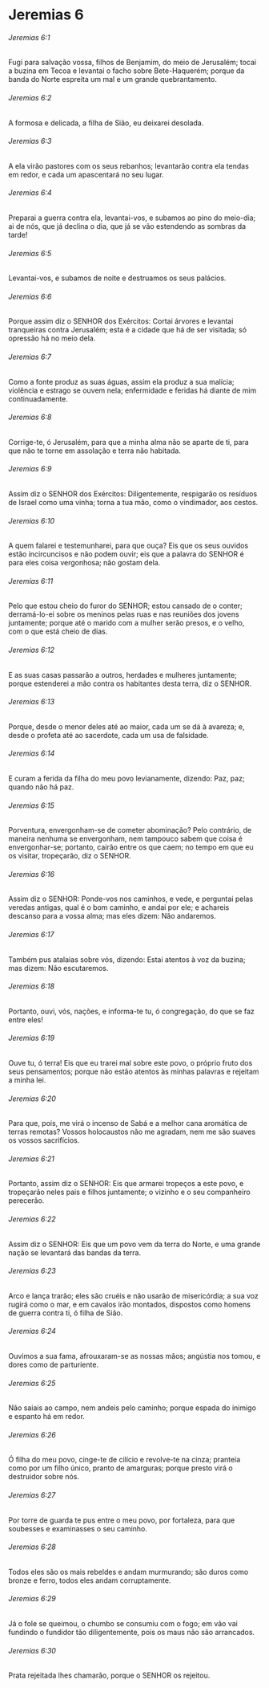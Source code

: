 # Jeremias 6

###### Jeremias 6:1

Fugi para salvação vossa, filhos de Benjamim, do meio de Jerusalém; tocai a buzina em Tecoa e levantai o facho sobre Bete-Haquerém; porque da banda do Norte espreita um mal e um grande quebrantamento.

###### Jeremias 6:2

A formosa e delicada, a filha de Sião, eu deixarei desolada.

###### Jeremias 6:3

A ela virão pastores com os seus rebanhos; levantarão contra ela tendas em redor, e cada um apascentará no seu lugar.

###### Jeremias 6:4

Preparai a guerra contra ela, levantai-vos, e subamos ao pino do meio-dia; ai de nós, que já declina o dia, que já se vão estendendo as sombras da tarde!

###### Jeremias 6:5

Levantai-vos, e subamos de noite e destruamos os seus palácios.

###### Jeremias 6:6

Porque assim diz o SENHOR dos Exércitos: Cortai árvores e levantai tranqueiras contra Jerusalém; esta é a cidade que há de ser visitada; só opressão há no meio dela.

###### Jeremias 6:7

Como a fonte produz as suas águas, assim ela produz a sua malícia; violência e estrago se ouvem nela; enfermidade e feridas há diante de mim continuadamente.

###### Jeremias 6:8

Corrige-te, ó Jerusalém, para que a minha alma não se aparte de ti, para que não te torne em assolação e terra não habitada.

###### Jeremias 6:9

Assim diz o SENHOR dos Exércitos: Diligentemente, respigarão os resíduos de Israel como uma vinha; torna a tua mão, como o vindimador, aos cestos.

###### Jeremias 6:10

A quem falarei e testemunharei, para que ouça? Eis que os seus ouvidos estão incircuncisos e não podem ouvir; eis que a palavra do SENHOR é para eles coisa vergonhosa; não gostam dela.

###### Jeremias 6:11

Pelo que estou cheio do furor do SENHOR; estou cansado de o conter; derramá-lo-ei sobre os meninos pelas ruas e nas reuniões dos jovens juntamente; porque até o marido com a mulher serão presos, e o velho, com o que está cheio de dias.

###### Jeremias 6:12

E as suas casas passarão a outros, herdades e mulheres juntamente; porque estenderei a mão contra os habitantes desta terra, diz o SENHOR.

###### Jeremias 6:13

Porque, desde o menor deles até ao maior, cada um se dá à avareza; e, desde o profeta até ao sacerdote, cada um usa de falsidade.

###### Jeremias 6:14

E curam a ferida da filha do meu povo levianamente, dizendo: Paz, paz; quando não há paz.

###### Jeremias 6:15

Porventura, envergonham-se de cometer abominação? Pelo contrário, de maneira nenhuma se envergonham, nem tampouco sabem que coisa é envergonhar-se; portanto, cairão entre os que caem; no tempo em que eu os visitar, tropeçarão, diz o SENHOR.

###### Jeremias 6:16

Assim diz o SENHOR: Ponde-vos nos caminhos, e vede, e perguntai pelas veredas antigas, qual é o bom caminho, e andai por ele; e achareis descanso para a vossa alma; mas eles dizem: Não andaremos.

###### Jeremias 6:17

Também pus atalaias sobre vós, dizendo: Estai atentos à voz da buzina; mas dizem: Não escutaremos.

###### Jeremias 6:18

Portanto, ouvi, vós, nações, e informa-te tu, ó congregação, do que se faz entre eles!

###### Jeremias 6:19

Ouve tu, ó terra! Eis que eu trarei mal sobre este povo, o próprio fruto dos seus pensamentos; porque não estão atentos às minhas palavras e rejeitam a minha lei.

###### Jeremias 6:20

Para que, pois, me virá o incenso de Sabá e a melhor cana aromática de terras remotas? Vossos holocaustos não me agradam, nem me são suaves os vossos sacrifícios.

###### Jeremias 6:21

Portanto, assim diz o SENHOR: Eis que armarei tropeços a este povo, e tropeçarão neles pais e filhos juntamente; o vizinho e o seu companheiro perecerão.

###### Jeremias 6:22

Assim diz o SENHOR: Eis que um povo vem da terra do Norte, e uma grande nação se levantará das bandas da terra.

###### Jeremias 6:23

Arco e lança trarão; eles são cruéis e não usarão de misericórdia; a sua voz rugirá como o mar, e em cavalos irão montados, dispostos como homens de guerra contra ti, ó filha de Sião.

###### Jeremias 6:24

Ouvimos a sua fama, afrouxaram-se as nossas mãos; angústia nos tomou, e dores como de parturiente.

###### Jeremias 6:25

Não saiais ao campo, nem andeis pelo caminho; porque espada do inimigo e espanto há em redor.

###### Jeremias 6:26

Ó filha do meu povo, cinge-te de cilício e revolve-te na cinza; pranteia como por um filho único, pranto de amarguras; porque presto virá o destruidor sobre nós.

###### Jeremias 6:27

Por torre de guarda te pus entre o meu povo, por fortaleza, para que soubesses e examinasses o seu caminho.

###### Jeremias 6:28

Todos eles são os mais rebeldes e andam murmurando; são duros como bronze e ferro, todos eles andam corruptamente.

###### Jeremias 6:29

Já o fole se queimou, o chumbo se consumiu com o fogo; em vão vai fundindo o fundidor tão diligentemente, pois os maus não são arrancados.

###### Jeremias 6:30

Prata rejeitada lhes chamarão, porque o SENHOR os rejeitou.

